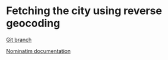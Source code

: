 # Fetching the city using reverse geocoding 


[Git branch](https://github.com/codiku/react-native-meteo/tree/010-EN-city)

[Nominatim documentation](https://nominatim.org/release-docs/latest/api/Reverse/#example-with-formatjsonv2)